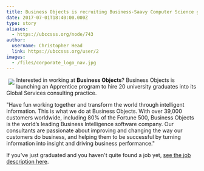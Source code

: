 ```yaml
---
title: Business Objects is recruiting Business-Saavy Computer Science graduates! 
date: 2017-07-01T18:40:00.000Z
type: story
aliases:
  - https://ubccsss.org/node/743
author:
  username: Christopher Head
  link: https://ubccsss.org/user/2
images:
  - /files/corporate_logo_nav.jpg
---
```


<div class="field field-name-body field-type-text-with-summary field-label-hidden"><div class="field-items"><div class="field-item even"><p><img src="/files/corporate_logo_nav.jpg" align="left" vspace="5" hspace="5">Interested in working at <strong>Business Objects</strong>? Business Objects is launching an Apprentice program to hire 20 university graduates into its Global Services consulting practice.</p>
<p>&quot;Have fun working together and transform the world through intelligent information. This is what we do at Business Objects. With over 39,000 customers worldwide, including 80% of the Fortune 500, Business Objects is the world&#x2019;s leading Business Intelligence software company. Our consultants are passionate about improving and changing the way our customers do business, and helping them to be successful by turning information into insight and driving business performance.&quot;</p>
<p>If you&apos;ve just graduated and you haven&apos;t quite found a job yet, <a href="/files/bobj-job-posting.pdf">see the job description here</a>.</p>
</div></div></div>    <footer>
          </footer>